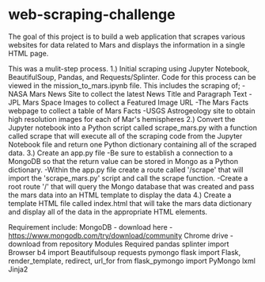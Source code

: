 # web-scraping-challenge

 The goal of this project is to build a web application that scrapes various websites for data related to Mars and displays the information in a single HTML page.

This was a mulit-step process.
1.) Initial scraping using Jupyter Notebook, BeautifulSoup, Pandas, and Requests/Splinter. Code for this process can be viewed in the mission_to_mars.ipynb file. This includes the scraping of; 
    -NASA Mars News Site to collect the latest News Title and Paragraph Text 
    -JPL Mars Space Images to collect a Featured Image URL
    -The Mars Facts webpage to collect a table of Mars Facts
    -USGS Astrogeology site to obtain high resolution images for each of Mar's hemispheres
2.) Convert the Jupyter notebook into a Python script called scrape_mars.py with a function called scrape that will execute all of the scraping code from the Jupyter Notebook file and return one Python dictionary containing all of the scraped data.
3.) Create an app.py file
    -Be sure to establish a connection to a MongoDB so that the return value can be stored in Mongo as a Python dictionary.
    -Within the app.py file create a route called '/scrape' that will import the 'scrape_mars.py' script and call the scrape function. 
    -Create a root route '/' that will query the Mongo database that was created and pass the mars data into an HTML template to display the data
4.) Create a template HTML file called index.html that will take the mars data dictionary and display all of the data in the appropriate HTML elements. 


Requirement include:
MongoDB - download here - https://www.mongodb.com/try/download/community
Chrome drive - download from repository
Modules Required
    pandas
    splinter import Browser
    b4 import Beautifulsoup
    requests
    pymongo
    flask import Flask, render_template, redirect, url_for
    from flask_pymongo import PyMongo
    lxml
    Jinja2

